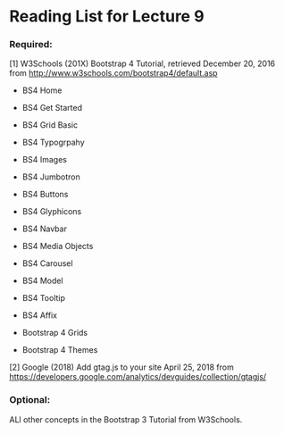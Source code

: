 # Reading List for Lecture 9

### Required:

[1] W3Schools (201X) Bootstrap 4 Tutorial, retrieved December 20, 2016 from http://www.w3schools.com/bootstrap4/default.asp

- BS4 Home

- BS4 Get Started

- BS4 Grid Basic

- BS4 Typogrpahy

- BS4 Images

- BS4 Jumbotron

- BS4 Buttons

- BS4 Glyphicons

- BS4 Navbar

- BS4 Media Objects

- BS4 Carousel

- BS4 Model

- BS4 Tooltip

- BS4 Affix

- Bootstrap 4 Grids

- Bootstrap 4 Themes


[2] Google (2018) Add gtag.js to your site April 25, 2018 from https://developers.google.com/analytics/devguides/collection/gtagjs/

### Optional:

ALl other concepts in the Bootstrap 3 Tutorial from W3Schools.
